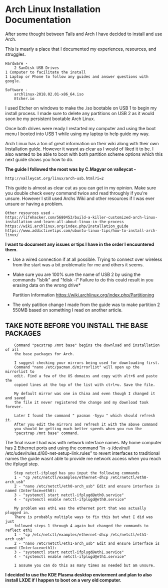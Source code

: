 # **Arch Linux Installation Documentation**

After some thought between Tails and Arch I have decided to install and use Arch.

This is mearly a place that I documented my experiences, resources, and struggles. 

	Hardware - 
        2 SanDisk USB Drives
	1 Computer to facilitate the install
	1 Laptop or Phone to follow any guides and answer questions with google.
	
	Software -
        archlinux-2018.02.01-x86_64.iso
        Etcher.io

I used Etcher on windows to make the .iso bootable on USB 1 to begin my install
process. I made sure to delete any partitions on USB 2 as it would soon be my
persistent bootable Arch Linux.

Once both drives were ready I restarted my computer and using the boot menu I
booted into USB 1 while using my laptop to help guide my way. 

Arch Linux has a ton of great information on their wiki along with their own
Installation guide. However it wasnt as clear as I would of liked it to be. I also 
wanted to be able to boot with both partition scheme options which this next guide
shows you how to do. 


**The guide I followed the most was by C.Magyar on valleycat -**

    http://valleycat.org/linux/arch-usb.html?i=2

This guide is almost as clear cut as you can get in my opinion. Make sure you
double check every command twice and read throughly if you're unsure. However I
still used Archs Wiki and other resources if I was ever unsure or having a
problem. 

    Other resources used -
    https://lifehacker.com/5680453/build-a-killer-customized-arch-linux-installation-and-learn-all-about-linux-in-the-process
    https://wiki.archlinux.org/index.php/Installation_guide
    https://www.addictivetips.com/ubuntu-linux-tips/how-to-install-arch-linux/

**I want to document any issues or tips I have in the order I encountered them.**

* Use a wired connection if at all possible. Trying to connect over wireless from
the start was a bit problematic for me and others it seems.

* Make sure you are 100% sure the name of USB 2 by using the commands "lsblk" and
"fdisk -l" Failure to do this could result in you erasing data on the wrong drive*

	Partition Information https://wiki.archlinux.org/index.php/Partitioning 
 
* The only patition change I made from the guide was to make partition 2 550MB
based on something I read on another article.

## TAKE NOTE BEFORE YOU INSTALL THE BASE PACKAGES 
    
        Command "pacstrap /mnt base" begins the download and installation of all
        the base packages for Arch. 
        
        I suggest checking your mirrors being used for downloading first.
        Command "nano /etc/pacman.d/mirrorlist" will open up the mirrorlist to
        edit. Find a few of the US domains and copy with alt+6 and paste the
        copied lines at the top of the list with ctrl+u. Save the file.
        
        My default mirror was one in China and even though I changed it and saved
        the file it never registered the change and my download took forever. 
        
        Later I found the command " pacman -Syyu " which should refresh it. 
        After you edit the mirrors and refresh it with the above command
        you should be getting much better speeds when you run the 
        "pacstrap /mnt base" command.
        


The final issue I had was with network interface names. My home computer has 2
Ethernet ports and using the command "ln -s /dev/null /etc/udev/rules.d/80-net-setup-link.rules"
to revert interfaces to traditional names the guide wasnt able to provide me
network access when you reach the ifplugd step.

        Step netctl-ifplugd has you input the following commands
        1 - "cp /etc/netctl/examples/ethernet-dhcp /etc/netctl/eth0-arch_usb"
        2 - "nano /etc/netctl/eth0-arch_usb" Edit and ensure interface is named (Interface=eth0):
        3 - "systemctl start netctl-ifplugd@eth0.service"
        4 - "systemctl enable netctl-ifplugd@eth0.service"
        
        My problem was eth1 was the ethernet port that was actually plugged in.
        There is probably multiple ways to fix this but what I did was just
        followed steps 1 through 4 again but changed the commands to reflect eth1
        1 - "cp /etc/netctl/examples/ethernet-dhcp /etc/netctl/eth1-arch_usb"
        2 - "nano /etc/netctl/eth1-arch_usb" Edit and ensure interface is named (Interface=eth1):
        3 - "systemctl start netctl-ifplugd@eth1.service"
        4 - "systemctl enable netctl-ifplugd@eth1.service"
        
        I assume you can do this as many times as needed but am unsure.
        
**I decided to use the KDE Plasma desktop enviorment and plan to also install LXDE if I happen to boot on a very old computer.**


